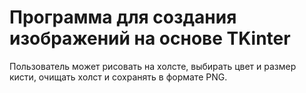 <h1>Программа для создания изображений на основе TKinter</h1>
<div>Пользователь может рисовать на холсте, выбирать цвет и размер кисти, очищать холст и сохранять в формате PNG.</div>